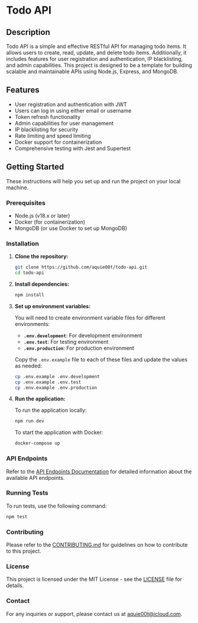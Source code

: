 # Todo API

## Description

Todo API is a simple and effective RESTful API for managing todo items. It allows users to create, read, update, and delete todo items. Additionally, it includes features for user registration and authentication, IP blacklisting, and admin capabilities. This project is designed to be a template for building scalable and maintainable APIs using Node.js, Express, and MongoDB.

## Features

- User registration and authentication with JWT
- Users can log in using either email or username
- Token refresh functionality
- Admin capabilities for user management
- IP blacklisting for security
- Rate limiting and speed limiting
- Docker support for containerization
- Comprehensive testing with Jest and Supertest

## Getting Started

These instructions will help you set up and run the project on your local machine.

### Prerequisites

- Node.js (v18.x or later)
- Docker (for containerization)
- MongoDB (or use Docker to set up MongoDB)

### Installation

1. **Clone the repository:**

    ```bash
    git clone https://github.com/aquie00t/todo-api.git
    cd todo-api
    ```

2. **Install dependencies:**

    ```bash
    npm install
    ```

3. **Set up environment variables:**

   You will need to create environment variable files for different environments:

   - **`.env.development`**: For development environment
   - **`.env.test`**: For testing environment
   - **`.env.production`**: For production environment

   Copy the `.env.example` file to each of these files and update the values as needed:

    ```bash
    cp .env.example .env.development
    cp .env.example .env.test
    cp .env.example .env.production
    ```

4. **Run the application:**

   To run the application locally:

    ```bash
    npm run dev
    ```

   To start the application with Docker:

    ```bash
    docker-compose up
    ```

### API Endpoints

Refer to the [API Endpoints Documentation](docs/API_ENDPOINTS.md) for detailed information about the available API endpoints.

### Running Tests

To run tests, use the following command:

```bash
npm test
````

### Contributing

Please refer to the [CONTRIBUTING.md](.github/CONTRIBUTING.md) for guidelines on how to contribute to this project.


### License

This project is licensed under the MIT License - see the [LICENSE](./LICENSE) file for details.

### Contact

For any inquiries or support, please contact us at aquie00t@icloud.com.

